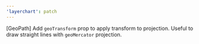 ```yaml
---
'layerchart': patch
---
```


[GeoPath] Add `geoTransform` prop to apply transform to projection. Useful to draw straight lines with `geoMercator` projection.
